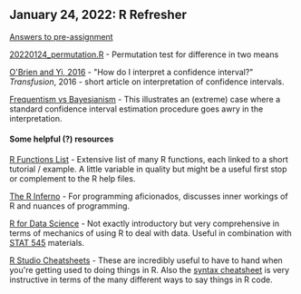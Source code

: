 ## January 24, 2022: R Refresher

[Answers to pre-assignment](./HW0_answers.R) 

[20220124_permutation.R](./20220124_permutation.R) - Permutation test for difference in two means

[O'Brien and Yi, 2016](./OBrien2016.pdf) - "How do I interpret a confidence interval?" <i>Transfusion</i>, 2016 - short article on interpretation of confidence intervals.

[Frequentism vs Bayesianism](https://jakevdp.github.io/blog/2014/06/12/frequentism-and-bayesianism-3-confidence-credibility/) - This illustrates an (extreme) case where a standard confidence interval estimation procedure goes awry in the interpretation.

#### Some helpful (?) resources

[R Functions List](https://statisticsglobe.com/r-functions-list/) - Extensive list of many R functions, each linked to a short tutorial / example. A little variable in quality but might be a useful first stop or complement to the R help files.

[The R Inferno](https://www.burns-stat.com/pages/Tutor/R_inferno.pdf) - For programming aficionados, discusses inner workings of R and nuances of programming.

[R for Data Science](https://r4ds.had.co.nz) - Not exactly introductory but very comprehensive in terms of mechanics of using R to deal with data. Useful in combination with [STAT 545](https://stat545.com) materials. 

[R Studio Cheatsheets](https://www.rstudio.com/resources/cheatsheets/) - These are incredibly useful to have to hand when you're getting used to doing things in R. Also the [syntax cheatsheet](https://raw.githubusercontent.com/rstudio/cheatsheets/main/syntax.pdf) is very instructive in terms of the many different ways to say things in R code.
